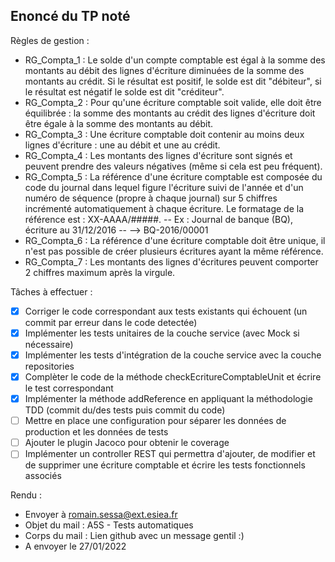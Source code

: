 ## Enoncé du TP noté ##

Règles de gestion : 

- RG_Compta_1	: Le solde d'un compte comptable est égal à la somme des montants au débit des lignes d'écriture diminuées de la somme des montants au crédit. Si le résultat est positif, le solde est dit "débiteur", si le résultat est négatif le solde est dit "créditeur".
- RG_Compta_2	: Pour qu'une écriture comptable soit valide, elle doit être équilibrée : la somme des montants au crédit des lignes d'écriture doit être égale à la somme des montants au débit.
- RG_Compta_3	: Une écriture comptable doit contenir au moins deux lignes d'écriture : une au débit et une au crédit.
- RG_Compta_4	: Les montants des lignes d'écriture sont signés et peuvent prendre des valeurs négatives (même si cela est peu fréquent).
- RG_Compta_5	: La référence d'une écriture comptable est composée du code du journal dans lequel figure l'écriture suivi de l'année et d'un numéro de séquence (propre à chaque journal) sur 5 chiffres incrémenté automatiquement à chaque écriture. Le formatage de la référence est : XX-AAAA/#####.
-- Ex : Journal de banque (BQ), écriture au 31/12/2016
-- --> BQ-2016/00001
- RG_Compta_6	: La référence d'une écriture comptable doit être unique, il n'est pas possible de créer plusieurs écritures ayant la même référence.
- RG_Compta_7	: Les montants des lignes d'écritures peuvent comporter 2 chiffres maximum après la virgule.

Tâches à effectuer :

- [x] Corriger le code correspondant aux tests existants qui échouent (un commit par erreur dans le code detectée)
- [x] Implémenter les tests unitaires de la couche service (avec Mock si nécessaire)
- [x] Implémenter les tests d'intégration de la couche service avec la couche repositories
- [x] Complèter le code de la méthode checkEcritureComptableUnit et écrire le test correspondant
- [x] Implémenter la méthode addReference en appliquant la méthodologie TDD (commit du/des tests puis commit du code)
- [ ] Mettre en place une configuration pour séparer les données de production et les données de tests
- [ ] Ajouter le plugin Jacoco pour obtenir le coverage
- [ ] Implémenter un controller REST qui permettra d'ajouter, de modifier et de supprimer une écriture comptable et écrire les tests fonctionnels associés

Rendu :

- Envoyer à romain.sessa@ext.esiea.fr
- Objet du mail : A5S - Tests automatiques
- Corps du mail : Lien github avec un message gentil :)
- A envoyer le 27/01/2022
